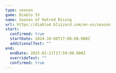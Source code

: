 ```yaml
---
type: season
game: Diablo IV
name: Season of Hatred Rising
url: https://diablo4.blizzard.com/en-us/season
start:
  confirmed: true
  startDate: 2024-10-08T17:00:00.000Z
  additionalText: ""
end:
  endDate: 2025-01-21T17:59:00.000Z
  overrideText: ""
  confirmed: true
---
```

